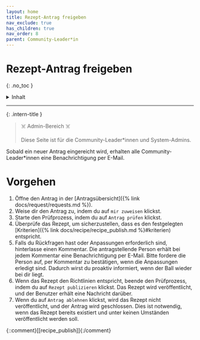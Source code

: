 ```yaml
---
layout: home
title: Rezept-Antrag freigeben
nav_exclude: true
has_children: true
nav_order: 8
parent: Community-Leader*in
---
```

# Rezept-Antrag freigeben
{: .no_toc }

<details markdown="block">
  <summary>
    Inhalt
  </summary>
  {: .text-delta }
- TOC
{:toc}
</details>

---

{: .intern-title }

> ☠️ Admin-Bereich ☠️
>
>Diese Seite ist für die Community-Leader\*innen und System-Admins.


Sobald ein neuer Antrag eingereicht wird, erhalten alle Community-Leader\*innen eine Benachrichtigung per E-Mail.

# Vorgehen

1. Öffne den Antrag in der [Antragsübersicht]({% link docs/request/requests.md %}).
2. Weise dir den Antrag zu, indem du auf `mir zuweisen` klickst.
3. Starte den Prüfprozess, indem du auf `Antrag prüfen` klickst.
4. Überprüfe das Rezept, um sicherzustellen, dass es den festgelegten [Kriterien]({% link docs/recipe/recipe_publish.md %}#kriterien) entspricht.
5. Falls du Rückfragen hast oder Anpassungen erforderlich sind, hinterlasse einen Kommentar. Die antragstellende Person erhält bei jedem Kommentar eine Benachrichtigung per E-Mail. Bitte fordere die Person auf, per Kommentar zu bestätigen, wenn die Anpassungen erledigt sind. Dadurch wirst du proaktiv informiert, wenn der Ball wieder bei dir liegt.
6. Wenn das Rezept den Richtlinien entspricht, beende den Prüfprozess, indem du auf `Rezept publizieren` klickst. Das Rezept wird veröffentlicht, und der Benutzer erhält eine Nachricht darüber.
7. Wenn du auf `Antrag ablehnen` klickst, wird das Rezept nicht veröffentlicht, und der Antrag wird geschlossen. Dies ist notwendig, wenn das Rezept bereits existiert und unter keinen Umständen veröffentlicht werden soll.

{::comment}[[recipe_publish]]{:/comment}